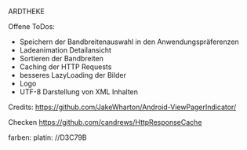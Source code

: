 ARDTHEKE


Offene ToDos:

* Speichern der Bandbreitenauswahl in den Anwendungspräferenzen
* Ladeanimation Detailansicht
* Sortieren der Bandbreiten
* Caching der HTTP Requests
* besseres LazyLoading der Bilder
* Logo
* UTF-8 Darstellung von XML Inhalten

Credits:
https://github.com/JakeWharton/Android-ViewPagerIndicator/

Checken
https://github.com/candrews/HttpResponseCache

farben:
platin: //D3C79B